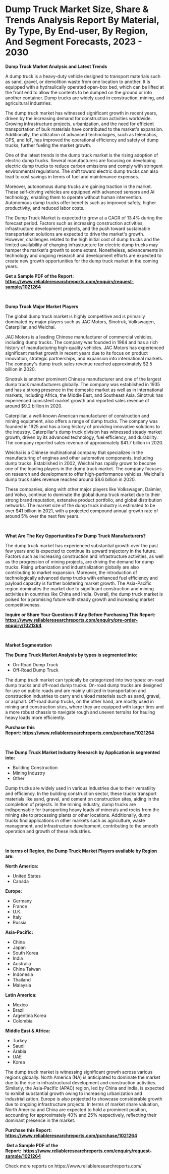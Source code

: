 <p><h1>Dump Truck Market Size, Share & Trends Analysis Report By Material, By Type, By End-user, By Region, And Segment Forecasts, 2023 - 2030</h1></p><p><strong>Dump Truck Market Analysis and Latest Trends</strong></p>
<p><p>A dump truck is a heavy-duty vehicle designed to transport materials such as sand, gravel, or demolition waste from one location to another. It is equipped with a hydraulically operated open-box bed, which can be lifted at the front end to allow the contents to be dumped on the ground or into another container. Dump trucks are widely used in construction, mining, and agricultural industries.</p><p>The dump truck market has witnessed significant growth in recent years, driven by the increasing demand for construction activities worldwide. Growing infrastructure projects, urbanization, and the need for efficient transportation of bulk materials have contributed to the market's expansion. Additionally, the utilization of advanced technologies, such as telematics, GPS, and IoT, has improved the operational efficiency and safety of dump trucks, further fueling the market growth.</p><p>One of the latest trends in the dump truck market is the rising adoption of electric dump trucks. Several manufacturers are focusing on developing electric dump trucks to reduce carbon emissions and comply with stringent environmental regulations. The shift toward electric dump trucks can also lead to cost savings in terms of fuel and maintenance expenses.</p><p>Moreover, autonomous dump trucks are gaining traction in the market. These self-driving vehicles are equipped with advanced sensors and AI technology, enabling them to operate without human intervention. Autonomous dump trucks offer benefits such as improved safety, higher productivity, and reduced labor costs.</p><p>The Dump Truck Market is expected to grow at a CAGR of 13.4% during the forecast period. Factors such as increasing construction activities, infrastructure development projects, and the push toward sustainable transportation solutions are expected to drive the market's growth. However, challenges related to the high initial cost of dump trucks and the limited availability of charging infrastructure for electric dump trucks may hamper the market's growth to some extent. Nonetheless, advancements in technology and ongoing research and development efforts are expected to create new growth opportunities for the dump truck market in the coming years.</p></p>
<p><strong>Get a Sample PDF of the Report:&nbsp; <a href="https://www.reliableresearchreports.com/enquiry/request-sample/1021264">https://www.reliableresearchreports.com/enquiry/request-sample/1021264</a></strong></p>
<p>&nbsp;</p>
<p><strong>Dump Truck Major Market Players</strong></p>
<p><p>The global dump truck market is highly competitive and is primarily dominated by major players such as JAC Motors, Sinotruk, Volkswagen, Caterpillar, and Weichai.</p><p>JAC Motors is a leading Chinese manufacturer of commercial vehicles, including dump trucks. The company was founded in 1964 and has a rich history of manufacturing high-quality vehicles. JAC Motors has experienced significant market growth in recent years due to its focus on product innovation, strategic partnerships, and expansion into international markets. The company's dump truck sales revenue reached approximately $2.5 billion in 2020.</p><p>Sinotruk is another prominent Chinese manufacturer and one of the largest dump truck manufacturers globally. The company was established in 1935 and has a strong presence in the domestic market as well as in international markets, including Africa, the Middle East, and Southeast Asia. Sinotruk has experienced consistent market growth and reported sales revenue of around $9.2 billion in 2020.</p><p>Caterpillar, a well-known American manufacturer of construction and mining equipment, also offers a range of dump trucks. The company was founded in 1925 and has a long history of providing innovative solutions to the industry. Caterpillar's dump truck division has witnessed steady market growth, driven by its advanced technology, fuel efficiency, and durability. The company reported sales revenue of approximately $41.7 billion in 2020.</p><p>Weichai is a Chinese multinational company that specializes in the manufacturing of engines and other automotive components, including dump trucks. Established in 2002, Weichai has rapidly grown to become one of the leading players in the dump truck market. The company focuses on research and development to offer high-performance vehicles. Weichai's dump truck sales revenue reached around $8.6 billion in 2020.</p><p>These companies, along with other major players like Volkswagen, Daimler, and Volvo, continue to dominate the global dump truck market due to their strong brand reputation, extensive product portfolio, and global distribution networks. The market size of the dump truck industry is estimated to be over $41 billion in 2021, with a projected compound annual growth rate of around 5% over the next few years.</p></p>
<p>&nbsp;</p>
<p><strong>What Are The Key Opportunities For Dump Truck Manufacturers?</strong></p>
<p><p>The dump truck market has experienced substantial growth over the past few years and is expected to continue its upward trajectory in the future. Factors such as increasing construction and infrastructure activities, as well as the progression of mining projects, are driving the demand for dump trucks. Rising urbanization and industrialization globally are also contributing to market expansion. Moreover, the introduction of technologically advanced dump trucks with enhanced fuel efficiency and payload capacity is further bolstering market growth. The Asia-Pacific region dominates the market due to significant construction and mining activities in countries like China and India. Overall, the dump truck market is poised for a promising future with steady growth and increasing market competitiveness.</p></p>
<p><strong>Inquire or Share Your Questions If Any Before Purchasing This Report: <a href="https://www.reliableresearchreports.com/enquiry/pre-order-enquiry/1021264">https://www.reliableresearchreports.com/enquiry/pre-order-enquiry/1021264</a></strong></p>
<p>&nbsp;</p>
<p><strong>Market Segmentation</strong></p>
<p><strong>The Dump Truck Market Analysis by types is segmented into:</strong></p>
<p><ul><li>On-Road Dump Truck</li><li>Off-Road Dump Truck</li></ul></p>
<p><p>The dump truck market can typically be categorized into two types: on-road dump trucks and off-road dump trucks. On-road dump trucks are designed for use on public roads and are mainly utilized in transportation and construction industries to carry and unload materials such as sand, gravel, or asphalt. Off-road dump trucks, on the other hand, are mostly used in mining and construction sites, where they are equipped with larger tires and a more robust chassis to navigate rough and uneven terrains for hauling heavy loads more efficiently.</p></p>
<p><strong>Purchase this Report:&nbsp;<a href="https://www.reliableresearchreports.com/purchase/1021264">https://www.reliableresearchreports.com/purchase/1021264</a></strong></p>
<p>&nbsp;</p>
<p><strong>The Dump Truck Market Industry Research by Application is segmented into:</strong></p>
<p><ul><li>Building Construction</li><li>Mining Industry</li><li>Other</li></ul></p>
<p><p>Dump trucks are widely used in various industries due to their versatility and efficiency. In the building construction sector, these trucks transport materials like sand, gravel, and cement on construction sites, aiding in the completion of projects. In the mining industry, dump trucks are indispensable for transporting heavy loads of minerals and rocks from the mining site to processing plants or other locations. Additionally, dump trucks find applications in other markets such as agriculture, waste management, and infrastructure development, contributing to the smooth operation and growth of these industries.</p></p>
<p>&nbsp;</p>
<p><strong>In terms of Region, the Dump Truck Market Players available by Region are:</strong></p>
<p>
    <p> <strong> North America: </strong>
        <ul>
            <li>United States</li>
            <li>Canada</li>
        </ul>
        </p> 
    <p> <strong> Europe: </strong>
        <ul>
            <li>Germany</li>
            <li>France</li>
            <li>U.K.</li>
            <li>Italy</li>
            <li>Russia</li>
        </ul>
        </p> 
    <p> <strong> Asia-Pacific: </strong>
        <ul>
            <li>China</li>
            <li>Japan</li>
            <li>South Korea</li>
            <li>India</li>
            <li>Australia</li>
            <li>China Taiwan</li>
            <li>Indonesia</li>
            <li>Thailand</li>
            <li>Malaysia</li>
        </ul>
        </p> 
    <p> <strong> Latin America: </strong>
        <ul>
            <li>Mexico</li>
            <li>Brazil</li>
            <li>Argentina Korea</li>
            <li>Colombia</li>
        </ul>
        </p> 
    <p> <strong> Middle East & Africa: </strong>
        <ul>
            <li>Turkey</li>
            <li>Saudi</li>
            <li>Arabia</li>
            <li>UAE</li>
            <li>Korea</li>
        </ul>
    </p>
    </p>
<p><p>The dump truck market is witnessing significant growth across various regions globally. North America (NA) is anticipated to dominate the market due to the rise in infrastructural development and construction activities. Similarly, the Asia-Pacific (APAC) region, led by China and India, is expected to exhibit substantial growth owing to increasing urbanization and industrialization. Europe is also projected to showcase considerable growth due to ongoing infrastructure projects. In terms of market share valuation, North America and China are expected to hold a prominent position, accounting for approximately 40% and 25% respectively, reflecting their dominant presence in the market.</p></p>
<p><strong>Purchase this Report: <a href="https://www.reliableresearchreports.com/purchase/1021264">https://www.reliableresearchreports.com/purchase/1021264</a></strong></p>
<p>&nbsp;<strong>Get a Sample PDF of the Report:&nbsp;&nbsp;<a href="https://www.reliableresearchreports.com/enquiry/request-sample/1021264">https://www.reliableresearchreports.com/enquiry/request-sample/1021264</a></strong></p>
<p><strong></strong></p>
<p>Check more reports on https://www.reliableresearchreports.com/</p>